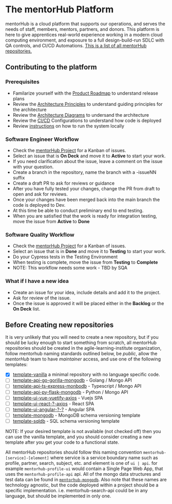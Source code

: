 # The mentorHub Platform

mentorHub is a cloud platform that supports our operations, and serves the needs of staff, members, mentors, partners, and donors. This platform is here to give apprentices real-world experience working in a modern cloud computing environment, and exposure to a full design-build-run SDLC with QA controls, and CI/CD Automations. [This is a list of all mentorHub repositories.](https://github.com/orgs/agile-learning-institute/repositories?q=mentorhub&type=all&sort=name)

## Contributing to the platform

### Prerequisites

- Familarize yourself with the [Product Roadmap](./specifications/ROADMAP.md) to understand release plans
- Review the [Architecture Principles](./specifications/PRINCIPLES.md) to understand guiding principles for the architecture
- Review the [Architecture Diagrams](./specifications/ARCHITECTURE.md) to undersand the architecture
- Review the [CI/CD](./specifications/CICD.md) Configurations to understand how code is deployed
- Review [instructions](./docker-configurations/README.md) on how to run the system locally

### Software Engineer Workflow

- Check the [mentorHub Project](https://github.com/orgs/agile-learning-institute/projects/3/views/2) for a Kanban of issues.
- Select an issue that is **On Deck** and move it to **Active** to start your work.
- If you need clarification about the issue, leave a comment on the issue with your question.
- Create a branch in the repository, name the branch with a -issueNN suffix
- Create a draft PR to ask for reviews or guidance
- After you have fully tested your changes, change the PR from draft to open and ask for reviews.
- Once your changes have been merged back into the main branch the code is deployed to Dev.
- At this time be able to conduct preliminary end to end testing.
- When you are satisfied that the work is ready for integration testing, move the issue from **Active** to **Done**

### Software Quality Workflow

- Check the [mentorHub Project](https://github.com/orgs/agile-learning-institute/projects/3/views/2) for a Kanban of issues.
- Select an issue that is in **Done** and move it to **Testing** to start your work.
- Do your Cypress tests in the Testing Environment
- When testing is complete, move the issue from **Testing** to **Complete**
- NOTE: This workflow needs some work - TBD by SQA

### What if I have a new idea

- Create an issue for your idea, include details and add it to the project.
- Ask for review of the issue.
- Once the issue is approved it will be placed either in the **Backlog** or the **On Deck** list.

## Before Creating new repositories

It is very unlikely that you will need to create a new repository, but if you should be lucky enough to start something from scratch, all mentorHub repositories should be created in the agile-learning-institute organization, follow mentorhub naming standards outlined below, be *public*, allow the *mentorHub* team to have *maintainer* access, and use one of the following templates:

- [x] [template-vanilla](https://github.com/agile-learning-institute/template-vanilla) a minimal repository with no language specific code.
- [ ] [template-api-go-gorilla-mongodb](https://github.com/agile-learning-institute/template-api-go-gorilla-mongodb) - Golang / Mongo API
- [ ] [template-api-ts-express-monbodb](https://github.com/agile-learning-institute/template-api-ts-express-monbodb) - Typescript / Mongo API
- [ ] [template-api-py-flask-mongodb](https://github.com/agile-learning-institute/) - Python / Mongo API
- [ ] [template-ui-vue-vuetify-axios](https://github.com/agile-learning-institute/) - Vuejs SPA
- [ ] [template-ui-react-?-axios](https://github.com/agile-learning-institute/) - React SPA
- [ ] [template-ui-angular-?-?](https://github.com/agile-learning-institute/) - Angular SPA
- [ ] [template-mongodb](https://github.com/agile-learning-institute/) - MongoDB schema versioning template
- [ ] [template-sqldb](https://github.com/agile-learning-institute/) - SQL schema versioning template

NOTE: If your desired template is not available (not checked off) then you can use the vanilla template, and you should consider creating a new template after you get your code to a functional state.

All mentorHub repositories should follow this naming convention ```mentorhub-[service]-[element]``` where service is a service boundary name such as profile, partner, search, subject, etc. and element is one of ```ui | api```. for example ```mentorhub-profile-ui``` would contain a Single Page Web App, that uses the ```mentorhub-profile-api``` api. All of the mongo data structures and test data can be found in [```mentorhub-mongodb```](https://github.com/agile-learning-institute/mentorhub-mongodb). Also note that these names are technology agnostic, but the code deployed within a project should be a specific implementation. i.e. mentorhub-search-api could be in any language, but should be implemented in only one.
